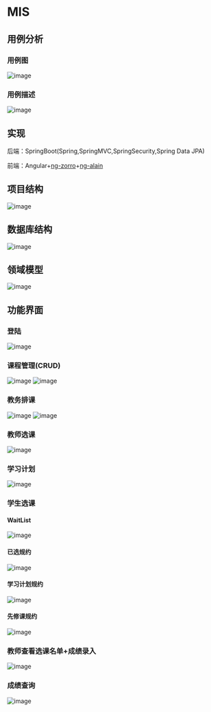 # MIS
## 用例分析
### 用例图
![image](images/SRS%E7%94%A8%E4%BE%8B%E5%9B%BE-%E7%B3%BB%E7%BB%9F.png)
### 用例描述
![image](images/%E7%94%A8%E4%BE%8B%E6%8F%8F%E8%BF%B0.png)
## 实现
后端：SpringBoot(Spring,SpringMVC,SpringSecurity,Spring Data JPA)

前端：Angular+[ng-zorro](https://ng.ant.design/components/button/zh)+[ng-alain](https://ng-alain.com/)
## 项目结构
![image](images/分层图.png)
## 数据库结构
![image](images/数据库结构.png)
## 领域模型
![image](images/类图.png)
## 功能界面
### 登陆
![image](images/登陆.png)
### 课程管理(CRUD)
![image](images/课程管理2.png)
![image](images/课程管理.png)
### 教务排课
![image](images/教务排课2.png)
![image](images/教务排课.png)
### 教师选课
![image](images/教师选课.png)
### 学习计划
![image](images/学习计划.png)
### 学生选课
#### WaitList
![image](images/学生选课-队列.png)
#### 已选规约
![image](images/学生选课-已选.png)
#### 学习计划规约
![image](images/学生选课-学习计划.png)
#### 先修课规约
![image](images/学生选课-先修课.png)
### 教师查看选课名单+成绩录入
![image](images/成绩录入.png)
### 成绩查询
![image](images/成绩查询.png)